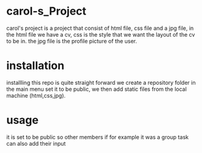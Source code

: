 # carol-s_Project
carol's project is a project that consist of html file, css file and a jpg file, in the html file we have a cv, css is the style that we want the layout of the cv to be in. the jpg file is the profile picture of the user.

# installation
installling  this repo is quite straight forward we create a repository folder in the main menu set it to be public, we then add static files from the local machine (html,css,jpg).

# usage
it is set to be public so other members if for example it was a group task can also add their input
